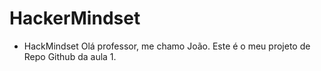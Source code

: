 # HackerMindset
- HackMindset
Olá professor, me chamo João.
Este é o meu projeto de Repo Github da aula 1.

